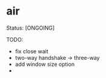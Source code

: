 # air

Status: [ONGOING]

TODO:
- fix close wait
- two-way handshake -> three-way
- add window size option
- 
